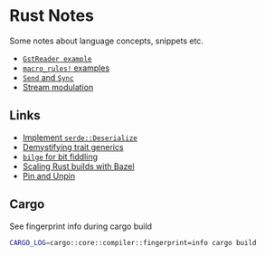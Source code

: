 # Rust Notes

Some notes about language concepts, snippets etc.

- [`GstReader example`](./gst_reader/)
- [`macro_rules!` examples](./macro_examples/)
- [`Send` and `Sync`](./send_sync/README.md)
- [Stream modulation](./stream_modulation/)

## Links

- [Implement `serde::Deserialize`](https://stackoverflow.com/a/46755370)
- [Demystifying trait generics](https://gruebelinchen.wordpress.com/2023/06/06/demystifying-trait-generics-in-rust/)
- [`bilge` for bit fiddling](https://hecatia-elegua.github.io/blog/no-more-bit-fiddling/)
- [Scaling Rust builds with Bazel](https://mmapped.blog/posts/17-scaling-rust-builds-with-bazel.html)
- [Pin and Unpin](https://blog.cloudflare.com/pin-and-unpin-in-rust/)

## Cargo

See fingerprint info during cargo build

```bash
CARGO_LOG=cargo::core::compiler::fingerprint=info cargo build
```

